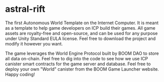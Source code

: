 # astral-rift

The first Autonomous World Template on the Internet Computer. It is meant as a template to help game developers on ICP build their games. All game assets are royalty-free and open-source, and can be used for any purpose under Unity Standard EULA license. Feel free to download the project and modify it however you want. 

The game leverages the World Engine Protocol built by BOOM DAO to store all data on-chain. Feel free to dig into the code to see how we use ICP canister smart contracts for the game server and database. Feel free to deploy your own "World" canister from the BOOM Game Launcher website. Happy coding!
